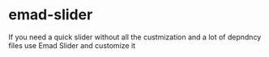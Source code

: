 # emad-slider
If you need a quick slider without all the custmization and a lot of depndncy files use Emad Slider and customize it
